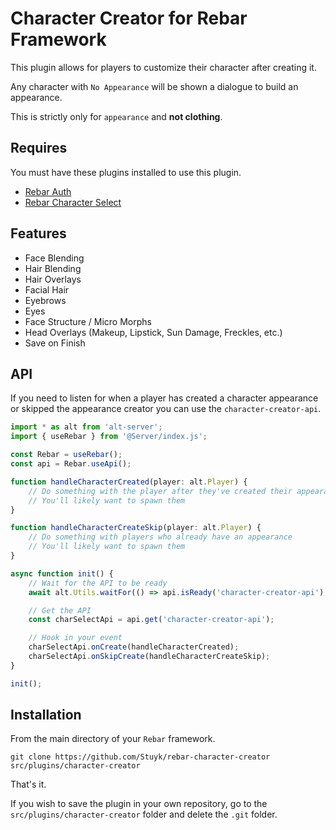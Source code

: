 # Character Creator for Rebar Framework

This plugin allows for players to customize their character after creating it.

Any character with `No Appearance` will be shown a dialogue to build an appearance.

This is strictly only for `appearance` and **not clothing**.

## Requires

You must have these plugins installed to use this plugin.

-   [Rebar Auth](https://github.com/Stuyk/rebar-auth)
-   [Rebar Character Select](https://github.com/Stuyk/rebar-character-select)

## Features

-   Face Blending
-   Hair Blending
-   Hair Overlays
-   Facial Hair
-   Eyebrows
-   Eyes
-   Face Structure / Micro Morphs
-   Head Overlays (Makeup, Lipstick, Sun Damage, Freckles, etc.)
-   Save on Finish

## API

If you need to listen for when a player has created a character appearance or skipped the appearance creator you can use the `character-creator-api`.

```ts
import * as alt from 'alt-server';
import { useRebar } from '@Server/index.js';

const Rebar = useRebar();
const api = Rebar.useApi();

function handleCharacterCreated(player: alt.Player) {
    // Do something with the player after they've created their appearance
    // You'll likely want to spawn them
}

function handleCharacterCreateSkip(player: alt.Player) {
    // Do something with players who already have an appearance
    // You'll likely want to spawn them
}

async function init() {
    // Wait for the API to be ready
    await alt.Utils.waitFor(() => api.isReady('character-creator-api'), 30000);

    // Get the API
    const charSelectApi = api.get('character-creator-api');

    // Hook in your event
    charSelectApi.onCreate(handleCharacterCreated);
    charSelectApi.onSkipCreate(handleCharacterCreateSkip);
}

init();
```

## Installation

From the main directory of your `Rebar` framework.

```
git clone https://github.com/Stuyk/rebar-character-creator src/plugins/character-creator
```

That's it.

If you wish to save the plugin in your own repository, go to the `src/plugins/character-creator` folder and delete the `.git` folder.
